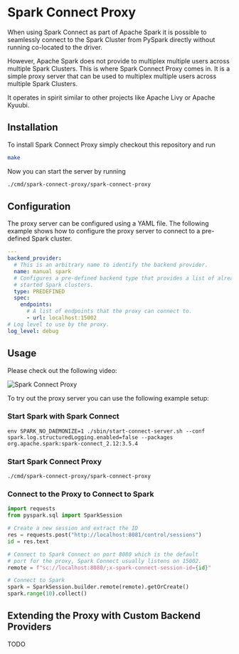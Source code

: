 # Spark Connect Proxy

When using Spark Connect as part of Apache Spark it is possible to
seamlessly connect to the Spark Cluster from PySpark directly without
running co-located to the driver.

However, Apache Spark does not provide to multiplex multiple users
across multiple Spark Clusters. This is where Spark Connect Proxy comes
in. It is a simple proxy server that can be used to multiplex multiple
users across multiple Spark Clusters.

It operates in spirit similar to other projects like Apache Livy or 
Apache Kyuubi.

## Installation

To install Spark Connect Proxy simply checkout this repository and run

```bash
make
```

Now you can start the server by running

```bash
./cmd/spark-connect-proxy/spark-connect-proxy
```

## Configuration

The proxy server can be configured using a YAML file. The following
example shows how to configure the proxy server to connect to a
pre-defined Spark cluster.

```yaml
---
backend_provider:
  # This is an arbitrary name to identify the backend provider.
  name: manual spark
  # Configures a pre-defined backend type that provides a list of already
  # started Spark clusters.
  type: PREDEFINED
  spec:
    endpoints:
      # A list of endpoints that the proxy can connect to.
      - url: localhost:15002
# Log level to use by the proxy.
log_level: debug
```

## Usage

Please check out the following video:

![Spark Connect Proxy](./docs/spark-connect-proxy.gif)

To try out the proxy server you can use the following example setup:

### Start Spark with Spark Connect

```shell
env SPARK_NO_DAEMONIZE=1 ./sbin/start-connect-server.sh --conf spark.log.structuredLogging.enabled=false --packages org.apache.spark:spark-connect_2.12:3.5.4
```

### Start Spark Connect Proxy

```shell
./cmd/spark-connect-proxy/spark-connect-proxy
```

### Connect to the Proxy to Connect to Spark

```python
import requests
from pyspark.sql import SparkSession

# Create a new session and extract the ID
res = requests.post("http://localhost:8081/control/sessions")
id = res.text

# Connect to Spark Connect on port 8080 which is the default
# port for the proxy, Spark Connect usually listens on 15002.
remote = f"sc://localhost:8080/;x-spark-connect-session-id={id}"

# Connect to Spark
spark = SparkSession.builder.remote(remote).getOrCreate()
spark.range(10).collect()
```

## Extending the Proxy with Custom Backend Providers

TODO